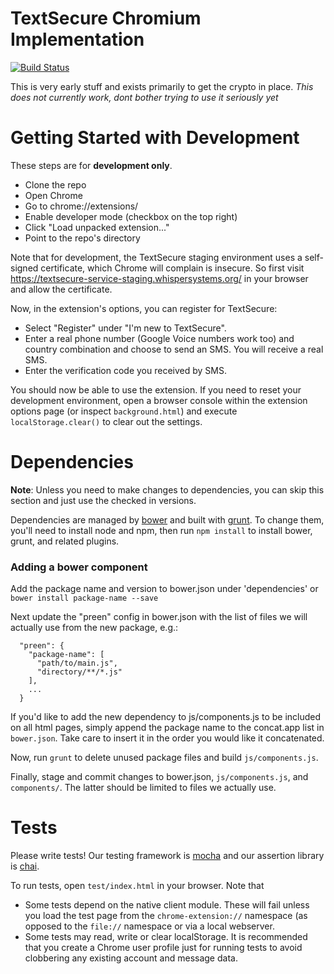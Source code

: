 TextSecure Chromium Implementation
==================================

[![Build Status](https://travis-ci.org/WhisperSystems/TextSecure-Browser.svg?branch=master)](https://travis-ci.org/WhisperSystems/TextSecure-Browser)

This is very early stuff and exists primarily to get the crypto in place.
*This does not currently work, dont bother trying to use it seriously yet*

Getting Started with Development
================================

These steps are for **development only**.

* Clone the repo
* Open Chrome
* Go to chrome://extensions/
* Enable developer mode (checkbox on the top right)
* Click "Load unpacked extension..."
* Point to the repo's directory

Note that for development, the TextSecure staging environment uses a
self-signed certificate, which Chrome will complain is insecure. So first visit
<https://textsecure-service-staging.whispersystems.org/> in your browser and
allow the certificate.

Now, in the extension's options, you can register for TextSecure:

* Select "Register" under "I'm new to TextSecure".
* Enter a real phone number (Google Voice numbers work too) and country
  combination and choose to send an SMS. You will receive a real SMS.
* Enter the verification code you received by SMS.

You should now be able to use the extension. If you need to reset your
development environment, open a browser console within the extension options
page (or inspect `background.html`) and execute `localStorage.clear()` to clear
out the settings.

Dependencies
============

**Note**: Unless you need to make changes to dependencies, you can skip this
section and just use the checked in versions.

Dependencies are managed by [bower](http://bower.io) and built with
[grunt](http://gruntjs.com). To change them, you'll need to install node and
npm, then run `npm install` to install bower, grunt, and related plugins.

### Adding a bower component

Add the package name and version to bower.json under 'dependencies' or `bower
install package-name --save`

Next update the "preen" config in bower.json with the list of files we will
actually use from the new package, e.g.:
```
  "preen": {
    "package-name": [
      "path/to/main.js",
      "directory/**/*.js"
    ],
    ...
  }
```
If you'd like to add the new dependency to js/components.js to be included on
all html pages, simply append the package name to the concat.app list in
`bower.json`. Take care to insert it in the order you would like it
concatenated.

Now, run `grunt` to delete unused package files and build `js/components.js`.

Finally, stage and commit changes to bower.json, `js/components.js`,
and `components/`. The latter should be limited to files we actually use.

Tests
=====
Please write tests! Our testing framework is
[mocha](http://visionmedia.github.io/mocha/) and our assertion library is
[chai](http://chaijs.com/api/assert/).

To run tests, open `test/index.html` in your browser. Note that

 * Some tests depend on the native client module. These will fail unless you
   load the test page from the `chrome-extension://` namespace (as opposed to
   the `file://` namespace or via a local webserver.
 * Some tests may read, write or clear localStorage. It is recommended that you
   create a Chrome user profile just for running tests to avoid clobbering any
   existing account and message data.
